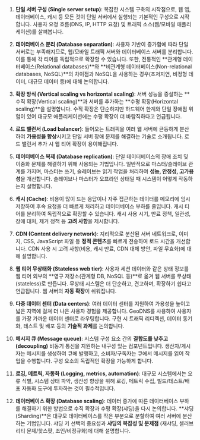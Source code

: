 1.  **단일 서버 구성 (Single server setup)**: 복잡한 시스템 구축의 시작점으로, 웹 앱, 데이터베이스, 캐시 등 모든 것이 단일 서버에서 실행되는 기본적인 구성으로 시작합니다. 사용자 요청 흐름(DNS, IP, HTTP 요청) 및 트래픽 소스(웹/모바일 애플리케이션)를 살펴봅니다.

2.  **데이터베이스 분리 (Database separation)**: 사용자 기반이 증가함에 따라 단일 서버로는 부족해지므로, 웹/모바일 트래픽 서버와 데이터베이스 서버를 분리합니다. 이를 통해 각 티어를 독립적으로 확장할 수 있습니다. 또한, 전통적인 **관계형 데이터베이스(Relational databases)**와 **비관계형 데이터베이스(Non-relational databases, NoSQL)**의 차이점과 NoSQL을 사용하는 경우(초저지연, 비정형 데이터, 대규모 데이터 등)에 대해 논의합니다.

3.  **확장 방식 (Vertical scaling vs horizontal scaling)**: 서버 성능을 증설하는 **수직 확장(Vertical scaling)**과 서버를 추가하는 **수평 확장(Horizontal scaling)**을 설명합니다. 수직 확장은 단순하지만 하드웨어 한계와 단일 장애점 위험이 있어 대규모 애플리케이션에는 수평 확장이 더 바람직하다고 언급됩니다.

4.  **로드 밸런서 (Load balancer)**: 들어오는 트래픽을 여러 웹 서버에 균등하게 분산하여 **가용성을 향상**시키고 단일 서버 장애 문제를 해결하는 기술로 소개됩니다. 로드 밸런서 추가 시 웹 티어 확장이 용이해집니다.

5.  **데이터베이스 복제 (Database replication)**: 단일 데이터베이스의 장애 조치 및 이중화 문제를 해결하기 위해 사용되는 기법입니다. 일반적으로 마스터/슬레이브 관계를 가지며, 마스터는 쓰기, 슬레이브는 읽기 작업을 처리하여 **성능, 안정성, 고가용성**을 개선합니다. 슬레이브나 마스터가 오프라인 상태일 때 시스템이 어떻게 작동하는지 설명합니다.

6.  **캐시 (Cache)**: 비용이 많이 드는 응답이나 자주 접근하는 데이터를 메모리에 임시 저장하여 후속 요청을 더 빠르게 처리하고 데이터베이스 부하를 줄입니다. 캐시 티어를 분리하여 독립적으로 확장할 수 있습니다. 캐시 사용 시기, 만료 정책, 일관성, 장애 대처, 제거 정책 등 **고려 사항**을 제시합니다.

7.  **CDN (Content delivery network)**: 지리적으로 분산된 서버 네트워크로, 이미지, CSS, JavaScript 파일 등 **정적 콘텐츠**를 빠르게 전송하여 로드 시간을 개선합니다. CDN 사용 시 고려 사항(비용, 캐시 만료, CDN 대체 방안, 파일 무효화)에 대해 설명합니다.

8.  **웹 티어 무상태화 (Stateless web tier)**: 사용자 세션 데이터와 같은 상태 정보를 웹 티어 외부의 **영구 저장소(관계형 DB, NoSQL 등)**로 옮겨 웹 서버를 무상태(stateless)로 만듭니다. 무상태 시스템은 더 단순하고, 견고하며, 확장하기 쉽다고 언급됩니다. 웹 서버의 **자동 확장**이 쉬워집니다.

9.  **다중 데이터 센터 (Data centers)**: 여러 데이터 센터를 지원하여 가용성을 높이고 넓은 지역에 걸쳐 더 나은 사용자 경험을 제공합니다. GeoDNS를 사용하여 사용자를 가장 가까운 데이터 센터로 라우팅합니다. 구현 시 트래픽 리디렉션, 데이터 동기화, 테스트 및 배포 등의 **기술적 과제**를 논의합니다.

10. **메시지 큐 (Message queue)**: 시스템 구성 요소 간의 **결합도를 낮추고(decoupling)** 비동기 통신을 지원하는 내구성 있는 컴포넌트입니다. 생산자/게시자는 메시지를 생성하여 큐에 발행하고, 소비자/구독자는 큐에서 메시지를 읽어 작업을 수행합니다. 구성 요소의 독립적인 확장을 가능하게 합니다.

11. **로깅, 메트릭, 자동화 (Logging, metrics, automation)**: 대규모 시스템에서는 오류 식별, 시스템 상태 파악, 생산성 향상을 위해 로깅, 메트릭 수집, 빌드/테스트/배포 자동화 도구에 투자하는 것이 필수적입니다.

12. **데이터베이스 확장 (Database scaling)**: 데이터 증가에 따른 데이터베이스 부하를 해결하기 위한 방법으로 수직 확장과 수평 확장(샤딩)을 다시 논의합니다. **샤딩(Sharding)**은 대규모 데이터베이스를 작은 부분으로 분할하여 여러 서버에 분산하는 기법입니다. 샤딩 키 선택의 중요성과 **샤딩의 복잡성 및 문제점** (재샤딩, 셀러브리티 문제/핫스팟, 조인/비정규화)에 대해 설명합니다.
